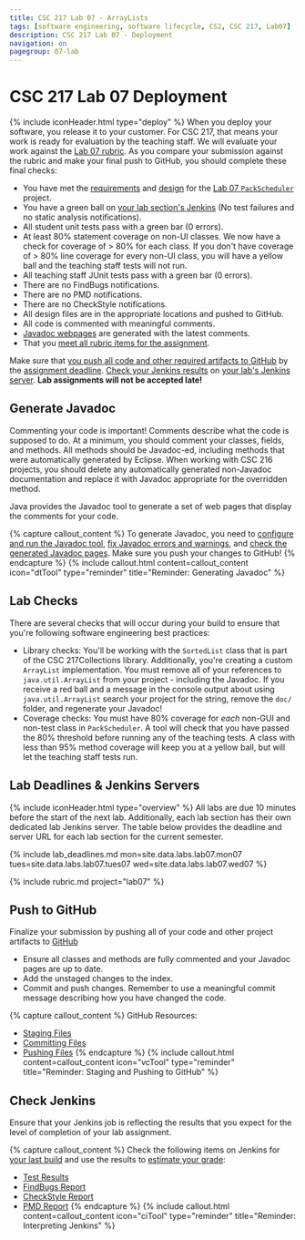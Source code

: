 ```yaml
---
title: CSC 217 Lab 07 - ArrayLists
tags: [software engineering, software lifecycle, CS2, CSC 217, Lab07]
description: CSC 217 Lab 07 - Deployment
navigation: on
pagegroup: 07-lab
---
```


# CSC 217 Lab 07 Deployment
{% include iconHeader.html type="deploy" %}
When you deploy your software, you release it to your customer.  For CSC 217, that means your work is ready for evaluation by the teaching staff.  We will evaluate your work against the [Lab 07 rubric](#lab-rubric).  As you compare your submission against the rubric and make your final push to GitHub, you should complete these final checks:

  * You have met the [requirements](07-lab-requirements) and [design](07-lab-design) for the [Lab 07 `PackScheduler`](../07-lab) project.
  * You have a green ball on [your lab section's Jenkins](#lab-deadlines--jenkins-servers) (No test failures and no static analysis notifications).
  * All student unit tests pass with a green bar (0 errors).
  * At least 80% statement coverage on non-UI classes. We now have a check for coverage of > 80% for each class.  If you don't have coverage of > 80% line coverage for every non-UI class, you will have a yellow ball and the teaching staff tests will not run.
  * All teaching staff JUnit tests pass with a green bar (0 errors).
  * There are no FindBugs notifications.
  * There are no PMD notifications.
  * There are no CheckStyle notifications.
  * All design files are in the appropriate locations and pushed to GitHub.
  * All code is commented with meaningful comments.
  * [Javadoc webpages](#generate-javadoc) are generated with the latest comments.
  * That you [meet all rubric items for the assignment](#lab-rubric).

Make sure that [you push all code and other required artifacts to GitHub](#push-to-github) by the [assignment deadline](#lab-deadlines--jenkins-servers).  [Check your Jenkins results](#check-jenkins) on [your lab's Jenkins server](#lab-deadlines--jenkins-servers).  **Lab assignments will not be accepted late!**


## Generate Javadoc
Commenting your code is important! Comments describe what the code is supposed to do. At a minimum, you should comment your classes, fields, and methods. All methods should be Javadoc-ed, including methods that were automatically generated by Eclipse. When working with CSC 216 projects, you should delete any automatically generated non-Javadoc documentation and replace it with Javadoc appropriate for the overridden method.

Java provides the Javadoc tool to generate a set of web pages that display the comments for your code.


{% capture callout_content %}
To generate Javadoc, you need to [configure and run the Javadoc tool](https://pages.github.ncsu.edu/engr-csc216/guided-projects/gp1/gp1-javadoc#configure-and-run-javadoc-for-your-project), [fix Javadoc errors and warnings](https://pages.github.ncsu.edu/engr-csc216/guided-projects/gp1/gp1-javadoc#fix-javadoc-errors-and-warnings), and [check the generated Javadoc pages](https://pages.github.ncsu.edu/engr-csc216/guided-projects/gp1/gp1/gp1-javadoc#check-generated-javadoc-pages).  Make sure you push your changes to GitHub!
{% endcapture %}
{% include callout.html content=callout_content icon="dtTool" type="reminder" title="Reminder: Generating Javadoc" %}


## Lab Checks
There are several checks that will occur during your build to ensure that you're following software engineering best practices:

  * Library checks: You'll be working with the `SortedList` class that is part of the CSC 217Collections library.  Additionally, you're creating a custom `ArrayList` implementation.  You must remove all of your references to `java.util.ArrayList` from your project - including the Javadoc.  If you receive a red ball and a message in the console output about using `java.util.ArrayList` search your project for the string, remove the `doc/` folder, and regenerate your Javadoc!
  * Coverage checks: You must have 80% coverage for *each* non-GUI and non-test class in `PackScheduler`.  A tool will check that you have passed the 80% threshold before running any of the teaching tests.  A class with less than 95% method coverage will keep you at a yellow ball, but will let the teaching staff tests run.


## Lab Deadlines & Jenkins Servers
{% include iconHeader.html type="overview" %}
All labs are due 10 minutes before the start of the next lab.  Additionally, each lab section has their own dedicated lab Jenkins server.  The table below provides the deadline and server URL for each lab section for the current semester.

{% include lab_deadlines.md mon=site.data.labs.lab07.mon07 tues=site.data.labs.lab07.tues07 wed=site.data.labs.lab07.wed07 %}

{% include rubric.md project="lab07"  %} 


## Push to GitHub
Finalize your submission by pushing all of your code and other project artifacts to [GitHub](https://github.ncsu.edu)

  * Ensure all classes and methods are fully commented and your Javadoc pages are up to date.
  * Add the unstaged changes to the index.
  * Commit and push changes.  Remember to use a meaningful commit message describing how you have changed the code.  


{% capture callout_content %}
GitHub Resources:

  * [Staging Files](https://pages.github.ncsu.edu/engr-csc-software-development/practices-tools/git/git-staging)
  * [Committing Files](https://pages.github.ncsu.edu/engr-csc-software-development/practices-tools/git/git-commit)
  * [Pushing Files](https://pages.github.ncsu.edu/engr-csc-software-development/practices-tools/git/git-push)
{% endcapture %}
{% include callout.html content=callout_content icon="vcTool" type="reminder" title="Reminder: Staging and Pushing to GitHub" %}


## Check Jenkins
Ensure that your Jenkins job is reflecting the results that you expect for the level of completion of your lab assignment.


{% capture callout_content %}
Check the following items on Jenkins for [your last build](../../jenkins/#build-summary-page) and use the results to [estimate your grade](../../jenkins/#grade-estimation-example):

  * [Test Results](https://pages.github.ncsu.edu/engr-csc-software-development/practices-tools/jenkins/#test-results)
  * [FindBugs Report](https://pages.github.ncsu.edu/engr-csc-software-development/practices-tools/jenkins/#findbugs-report)
  * [CheckStyle Report](https://pages.github.ncsu.edu/engr-csc-software-development/practices-tools/jenkins/#checkstyle-report)
  * [PMD Report](https://pages.github.ncsu.edu/engr-csc-software-development/practices-tools/jenkins/#pmd-report)
{% endcapture %}
{% include callout.html content=callout_content icon="ciTool" type="reminder" title="Reminder: Interpreting Jenkins" %}
